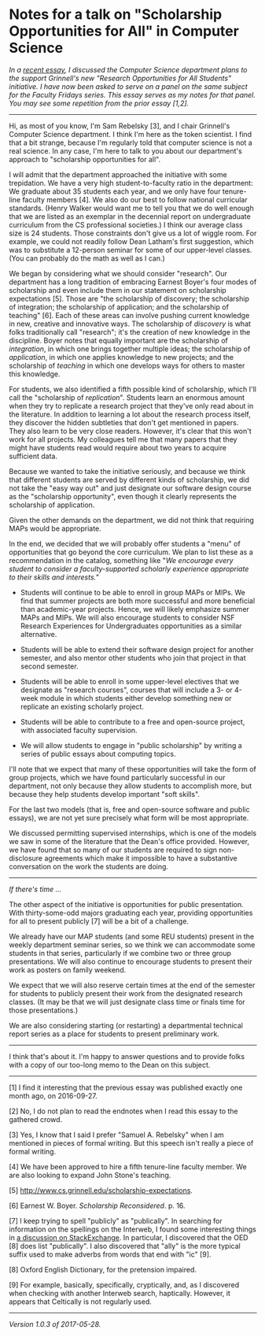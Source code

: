 Notes for a talk on "Scholarship Opportunities for All" in Computer Science
===========================================================================

*In a [recent essay](scholarship-for-all-in-cs.html), I discussed the
Computer Science department plans to the support Grinnell's new "Research
Opportunities for All Students" initiative.  I have now been asked to
serve on a panel on the same subject for the Faculty Fridays series.
This essay serves as my notes for that panel.  You may see some repetition
from the prior essay [1,2].*

---

Hi, as most of you know, I'm Sam Rebelsky [3], and I chair Grinnell's
Computer Science department.  I think I'm here as the token scientist.
I find that a bit strange, because I'm regularly told that computer
science is not a real science.  In any case, I'm here to talk to you
about our department's approach to "scholarship opportunities for all".

I will admit that the department approached the initiative with
some trepidation.  We have a very high student-to-faculty ratio in
the department: We graduate about 35 students each year, and we only
have four tenure-line faculty members [4].  We also do our best to follow
national curricular standards. (Henry Walker would want me to tell you
that we do well enough that we are listed as an exemplar in the decennial
report on undergraduate curriculum from the CS professional societies.)
I think our average class size is 24 students.  Those constraints don't
give us a lot of wiggle room.  For example, we could not readily follow
Dean Latham's first suggestion, which was to substitute a 12-person
seminar for some of our upper-level classes.  (You can probably do the
math as well as I can.)

We began by considering what we should consider "research".
Our department has a long tradition of embracing Earnest Boyer's
four modes of scholarship and even include them in our statement on
scholarship expectations [5].  Those are "the scholarship of discovery;
the scholarship of integration; the scholarship of application; and the
scholarship of teaching" [6]. Each of these areas can involve pushing
current knowledge in new, creative and innovative ways.  The scholarship
of *discovery* is what folks traditionally call "research"; it's the
creation of new knowledge in the discipline.  Boyer notes that equally
important are the scholarship of *integration*, in which one brings
together multiple ideas; the scholarship of *application*, in which one
applies knowledge to new projects; and the scholarship of *teaching*
in which one develops ways for others to master this knowledge.

For students, we also identified a fifth possible kind of scholarship,
which I'll call the "scholarship of *replication*".  Students learn an
enormous amount when they try to replicate a research project that they've
only read about in the literature.  In addition to learning a lot about
the research process itself, they discover the hidden subtleties that
don't get mentioned in papers.  They also learn to be very close readers.
However, it's clear that this won't work for all projects.  My colleagues
tell me that many papers that they might have students read would require
about two years to acquire sufficient data.

Because we wanted to take the initiative seriously, and because we think
that different students are served by different kinds of scholarship,
we did not take the "easy way out" and just designate our software
design course as the "scholarship opportunity", even though it clearly
represents the scholarship of application.  

Given the other demands on the department, we did not think that requiring
MAPs would be appropriate.

In the end, we decided that we will probably offer students a "menu"
of opportunities that go beyond the core curriculum.  We plan to list
these as a recommendation in the catalog, something like "_We encourage
every student to consider a faculty-supported scholarly experience
appropriate to their skills and interests._"

* Students will continue to be able to enroll in group MAPs or MIPs.  We 
  find that summer projects are both more successful and more beneficial
  than academic-year projects. Hence, we will likely emphasize summer
  MAPs and MIPs.  We will also encourage students to consider NSF Research
  Experiences for Undergraduates opportunities as a similar alternative.

* Students will be able to extend their software design project for
  another semester, and also mentor other students who join that project
  in that second semester.

* Students will be able to enroll in some upper-level electives that
  we designate as "research courses", courses that will include a 3-
  or 4-week module in which students either develop something new or
  replicate an existing scholarly project.

* Students will be able to contribute to a free and open-source project,
  with associated faculty supervision.  

* We will allow students to engage in "public scholarship" by writing
  a series of public essays about computing topics.  

I'll note that we expect that many of these opportunities will take the
form of group projects, which we have found particularly successful in
our department, not only because they allow students to accomplish more,
but because they help students develop important "soft skills".

For the last two models (that is, free and open-source software and public
essays), we are not yet sure precisely what form will be most appropriate.

We discussed permitting supervised internships, which is one of the
models we saw in some of the literature that the Dean's office provided.
However, we have found that so many of our students are required to
sign non-disclosure agreements which make it impossible to have a 
substantive conversation on the work the students are doing.

---

*If there's time ...*

The other aspect of the initiative is opportunities for public
presentation.  With thirty-some-odd majors graduating each year,
providing opportunities for all to present publicly [7] will be a bit
of a challenge.

We already have our MAP students (and some REU students) present in the
weekly department seminar series, so we think we can accommodate some
students in that series, particularly if we combine two or three group
presentations.  We will also continue to encourage students to present
their work as posters on family weekend.

We expect that we will also reserve certain times at the end of the
semester for students to publicly present their work from the designated
research classes.  (It may be that we will just designate class time or
finals time for those presentations.)

We are also considering starting (or restarting) a departmental
technical report series as a place for students to present preliminary
work.

---

I think that's about it.  I'm happy to answer questions and to provide
folks with a copy of our too-long memo to the Dean on this subject.

---

[1] I find it interesting that the previous essay was published exactly
one month ago, on 2016-09-27.

[2] No, I do not plan to read the endnotes when I read this essay
to the gathered crowd.

[3] Yes, I know that I said I prefer "Samuel A. Rebelsky" when I am
mentioned in pieces of formal writing.  But this speech isn't really
a piece of formal writing.

[4] We have been approved to hire a fifth tenure-line faculty member.
We are also looking to expand John Stone's teaching.

[5] <http://www.cs.grinnell.edu/scholarship-expectations>.

[6] Earnest W. Boyer.  _Scholarship Reconsidered_.  p. 16.

[7] I keep trying to spell "publicly" as "publically".
In searching for information on the spellings on the
Interweb, I found some interesting things in [a discussion on
StackExchange](http://english.stackexchange.com/questions/45136/difference-between-publicly-and-publically).
In particular, I discovered that the OED [8] does list "publically".  I
also discovered that "ally" is the more typical suffix used to make
adverbs from words that end with "ic" [9].

[8] Oxford English Dictionary, for the pretension impaired.

[9] For example, basically, specifically, cryptically, and, as I
discovered when checking with another Interweb search, haptically.
However, it appears that Celtically is not regularly used.

---

*Version 1.0.3 of 2017-05-28.*
